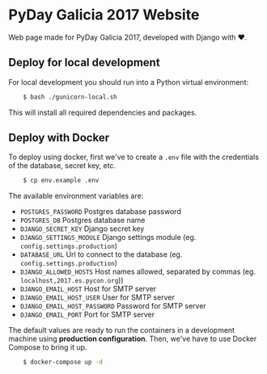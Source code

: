 
# PyDay Galicia 2017 Website

Web page made for PyDay Galicia 2017, developed with Django with :heart:.

<!-- .. image:: https://travis-ci.org/python-spain/PyConES-2017.svg?branch=master
.. :target: https://travis-ci.org/python-spain/PyConES-2017 -->

Deploy for local development
----------------------------

For local development you should run into a Python virtual environment:

```bash
    $ bash ./gunicorn-local.sh
```

This will install all required dependencies and packages.


Deploy with Docker
------------------

To deploy using docker, first we've to create a ``.env`` file with the
credentials of the database, secret key, etc.

```bash
    $ cp env.example .env
```
The available environment variables are:

- ``POSTGRES_PASSWORD`` Postgres database password
- ``POSTGRES_DB`` Postgres database name
- ``DJANGO_SECRET_KEY`` Django secret key
- ``DJANGO_SETTINGS_MODULE`` Django settings module (eg. ``config.settings.production``)
- ``DATABASE_URL`` Url to connect to the database (eg. ``config.settings.production``)
- ``DJANGO_ALLOWED_HOSTS`` Host names allowed, separated by commas (eg. ``localhost,2017.es.pycon.org``))
- ``DJANGO_EMAIL_HOST`` Host for SMTP server
- ``DJANGO_EMAIL_HOST_USER`` User for SMTP server
- ``DJANGO_EMAIL_HOST_PASSWORD`` Password for SMTP server
- ``DJANGO_EMAIL_PORT`` Port for SMTP server

The default values are ready to run the containers in a development machine using **production
configuration**. Then, we've have to use Docker Compose to bring it up.

```bash
    $ docker-compose up -d
```
